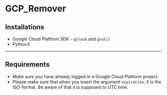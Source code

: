 # GCP_Remover

## Installations
- Google Cloud Platform SDK - `gcloud` and `gsutil`
- Python3

---

## Requirements
- Make sure you have already logged in a Google Cloud Platform project.
- Please make sure that when you insert the argument `expiration`, it is the ISO-format. Be aware of that it is supposed to UTC time.
